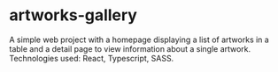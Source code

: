 # artworks-gallery
A simple web project with a homepage displaying a list of artworks in a table and a detail page to view information about a single artwork. Technologies used: React, Typescript, SASS.

